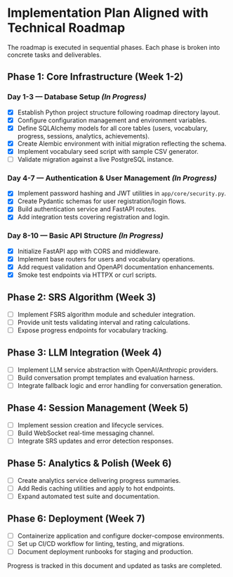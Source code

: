 # Implementation Plan Aligned with Technical Roadmap

The roadmap is executed in sequential phases. Each phase is broken into concrete tasks and deliverables.

## Phase 1: Core Infrastructure (Week 1-2)

### Day 1-3 — Database Setup *(In Progress)*
- [x] Establish Python project structure following roadmap directory layout.
- [x] Configure configuration management and environment variables.
- [x] Define SQLAlchemy models for all core tables (users, vocabulary, progress, sessions, analytics, achievements).
- [x] Create Alembic environment with initial migration reflecting the schema.
- [x] Implement vocabulary seed script with sample CSV generator.
- [ ] Validate migration against a live PostgreSQL instance.

### Day 4-7 — Authentication & User Management *(In Progress)*
- [x] Implement password hashing and JWT utilities in `app/core/security.py`.
- [x] Create Pydantic schemas for user registration/login flows.
- [x] Build authentication service and FastAPI routes.
- [x] Add integration tests covering registration and login.

### Day 8-10 — Basic API Structure *(In Progress)*
- [x] Initialize FastAPI app with CORS and middleware.
- [x] Implement base routers for users and vocabulary operations.
- [x] Add request validation and OpenAPI documentation enhancements.
- [x] Smoke test endpoints via HTTPX or curl scripts.

## Phase 2: SRS Algorithm (Week 3)
- [ ] Implement FSRS algorithm module and scheduler integration.
- [ ] Provide unit tests validating interval and rating calculations.
- [ ] Expose progress endpoints for vocabulary tracking.

## Phase 3: LLM Integration (Week 4)
- [ ] Implement LLM service abstraction with OpenAI/Anthropic providers.
- [ ] Build conversation prompt templates and evaluation harness.
- [ ] Integrate fallback logic and error handling for conversation generation.

## Phase 4: Session Management (Week 5)
- [ ] Implement session creation and lifecycle services.
- [ ] Build WebSocket real-time messaging channel.
- [ ] Integrate SRS updates and error detection responses.

## Phase 5: Analytics & Polish (Week 6)
- [ ] Create analytics service delivering progress summaries.
- [ ] Add Redis caching utilities and apply to hot endpoints.
- [ ] Expand automated test suite and documentation.

## Phase 6: Deployment (Week 7)
- [ ] Containerize application and configure docker-compose environments.
- [ ] Set up CI/CD workflow for linting, testing, and migrations.
- [ ] Document deployment runbooks for staging and production.

Progress is tracked in this document and updated as tasks are completed.
